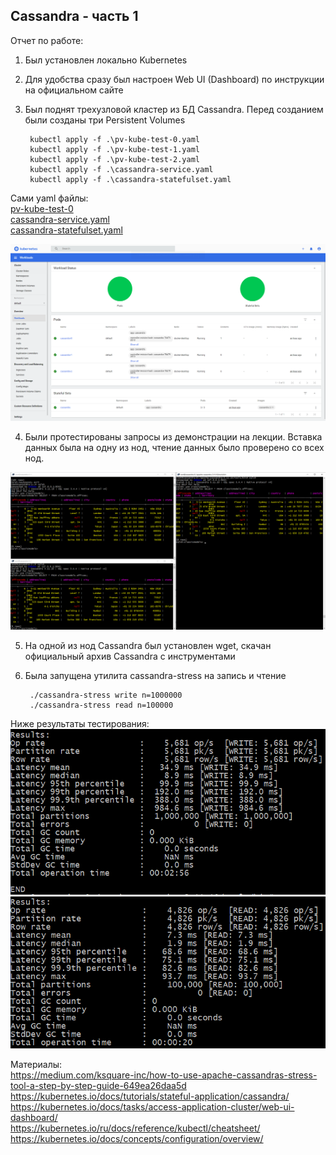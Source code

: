 ﻿## Cassandra - часть 1

Отчет по работе:
1. Был установлен локально Kubernetes
2. Для удобства сразу был настроен Web UI (Dashboard) по инструкции на официальном сайте
3. Был поднят трехузловой кластер из БД Cassandra. Перед созданием были созданы три Persistent Volumes

		kubectl apply -f .\pv-kube-test-0.yaml
		kubectl apply -f .\pv-kube-test-1.yaml
		kubectl apply -f .\pv-kube-test-2.yaml
		kubectl apply -f .\cassandra-service.yaml
		kubectl apply -f .\cassandra-statefulset.yaml

Сами yaml файлы: <br>
[pv-kube-test-0](cassandra/pv-kube-test-0.yaml)<br>
[cassandra-service.yaml](cassandra/cassandra-service.yaml)<br>
[cassandra-statefulset.yaml](cassandra/cassandra-statefulset.yaml)

![cassandra_kube](attachements/cassandra_kube.png)

4. Были протестированы запросы из демонстрации на лекции. Вставка данных была на одну из нод, чтение данных было проверено со всех нод.

![cassandra_populate_test](attachements/cassandra_populate_test.png)

5. На одной из нод Cassandra был установлен wget, скачан официальный архив Cassandra с инструментами
6. Была запущена утилита cassandra-stress на запись и чтение

		./cassandra-stress write n=1000000
		./cassandra-stress read n=100000

Ниже результаты тестирования: <br>
![cassandra_stress_write](attachements/cassandra_stress_write.png)
![cassandra_stress_read](attachements/cassandra_stress_read.png)


Материалы:<br>
https://medium.com/ksquare-inc/how-to-use-apache-cassandras-stress-tool-a-step-by-step-guide-649ea26daa5d <br>
https://kubernetes.io/docs/tutorials/stateful-application/cassandra/ <br>
https://kubernetes.io/docs/tasks/access-application-cluster/web-ui-dashboard/ <br>
https://kubernetes.io/ru/docs/reference/kubectl/cheatsheet/ <br>
https://kubernetes.io/docs/concepts/configuration/overview/
